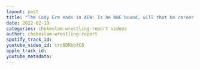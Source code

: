 ```yaml
---
layout: post
title: "The Cody Era ends in AEW: Is he WWE bound, will that be career suicide? Is it ego or money? Or both?"
date: 2022-02-19
categories: chokeslam-wrestling-report videos
author: chokeslam-wrestling-report
spotify_track_id: 
youtube_video_id: trs6DRbbfC8
apple_track_id: 
youtube_metadata: 
---
```

